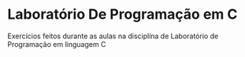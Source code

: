 # Laboratório De Programação em C
 Exercícios feitos durante as aulas na disciplina de Laboratório de Programação em linguagem C
